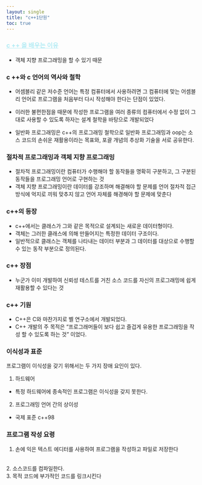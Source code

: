 ```yaml
---
layout: single
title: "c++1단원"
toc: true
---
```

### <u style="color:#B2EBF4"> c ++ 을 배우는 이유 </u>
  + 객체 지향 프로그래밍을 할 수 있기 때문
### c ++와 c 언어의 역사와 철학
  + 어셈블리 같은 저수준 언어는 특정 컴퓨터에서 사용하려면 그 컴퓨터에 맞는 어셈블리 언어로 프로그램을 처음부터 다시 작성해야 한다는 단점이 있었다.
 - 이러한 불편한점을 때문에 작성한 프로그램을 여러 종류의 컴퓨터에서 수정 없이 그대로 사용할 수 있도록 하자는 설계 철학을 바탕으로 개발되었다
+ 일반화 프로그래밍은 c++의 프로그래밍 철학으로 일반화 프로그래밍과 oop는 소스 코드의 손쉬운 재활용이라는 목표와, 포괄 개념의 추상화 기술을 서로 공유한다.
 	
### 절차적 프로그래밍과 객체 지향 프로그래밍
+	절차적 프로그래밍이란 컴퓨터가 수행해야 할 동작들을 명확히 구분하고, 그 구분된 동작들을 프로그래밍 언어로 구현하는 것
+	객체 지향 프로그래밍이란 데이터를 강조하며 해결해야 할 문제를 언어 절차적 접근 방식에 억지로 끼워 맞추지 않고 언어 자체를 해경해야 할 문제에 맞춘다
### c++의 등장
+	c++에서는 클래스가 그와 같은 목적으로 설계되는 새로운 데이터형이다.
+	객체는 그러한 클래스에 의해 만들어지는 특정한 데이터 구조이다.
+	일반적으로 클래스는 객체를 나타내는 데이터 부분과 그 데이터를 대상으로 수행할 수 있는 동작 부분으로 정의된다.
### c++ 장점
+	누군가 이미 개발하여 신뢰성 테스트를 거친 소스 코드를 자신의 프로그래밍에 쉽게 재활용할 수 있다는 것
### c++ 기원 
+	C++은 C와 마찬가지로 벨 연구소에서 개발되었다. 
+	C++ 개발의 주 목적은 “프로그래머들이 보다 쉽고 즐겁게 유용한 프로그래밍을 작성 할 수 있도록 하는 것” 이었다.	 


### 이식성과 표준
프로그램이 이식성을 갖기 위해서는 두 가지 장애 요인이 있다.
1.	하드웨어
+ 특정 하드웨어에 종속적인 프로그램은 이식성을 갖지 못한다.
2.	프로그래밍 언어 간의 상이성
+ 국제 표준 c++98

### 프로그램 작성 요령
1. 손에 익은 텍스트 에디터를 사용하여 프로그램을 작성하고 파일로 저장한다
<br>
2. 소스코드를 컴파일한다.
<br>
3. 목적 코드에 부가적인 코드를 링크시킨다 
 


 

